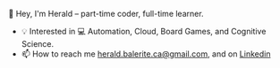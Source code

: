 👋 Hey, I'm Herald – part-time coder, full-time learner. 
- 💡 Interested in 💻 Automation, Cloud, Board Games, and Cognitive Science.
- 📫 How to reach me herald.balerite.ca@gmail.com, and on [Linkedin](https://www.linkedin.com/in/heraldbalerite/)


<!---
heralddsb/heralddsb is a ✨ special ✨ repository because its `README.md` (this file) appears on your GitHub profile.
You can click the Preview link to take a look at your changes.
--->
